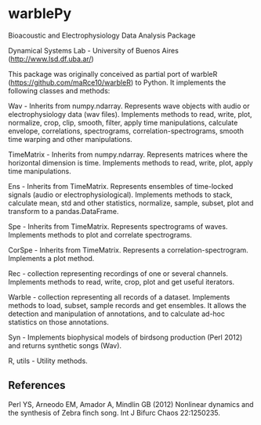 # warblePy
Bioacoustic and Electrophysiology Data Analysis Package

Dynamical Systems Lab - University of Buenos Aires (http://www.lsd.df.uba.ar/)

This package was originally conceived as partial port of warbleR (https://github.com/maRce10/warbleR) to Python. It implements the following classes and methods:

Wav - Inherits from numpy.ndarray. Represents wave objects with audio or electrophysiology data (wav files). Implements methods to read, write, plot, normalize, crop, clip, smooth, filter, apply time manipulations, calculate envelope, correlations, spectrograms, correlation-spectrograms, smooth time warping and other manipulations. 

TimeMatrix - Inherits from numpy.ndarray. Represents matrices where the horizontal dimension is time. Implements methods to read, write, plot, apply time manipulations.

Ens - Inherits from TimeMatrix. Represents ensembles of time-locked signals (audio or electrophysiological). Implements methods to stack, calculate mean, std and other statistics, normalize, sample, subset, plot and transform to a pandas.DataFrame.    

Spe - Inherits from TimeMatrix. Represents spectrograms of waves. Implements methods to plot and correlate spectrograms.  

CorSpe - Inherits from TimeMatrix. Represents a correlation-spectrogram. Implements a plot method. 

Rec - collection representing recordings of one or several channels. Implements methods to read, write, crop, plot and get useful iterators. 

Warble - collection representing all records of a dataset. Implements methods to load, subset, sample records and get ensembles. It allows the detection and manipulation of annotations, and to calculate ad-hoc statistics on those annotations.   

Syn - Implements biophysical models of birdsong production (Perl 2012) and returns synthetic songs (Wav). 

R, utils - Utility methods. 


References
----------

Perl YS, Arneodo EM, Amador A, Mindlin GB (2012) Nonlinear dynamics and the synthesis of Zebra finch song. Int J Bifurc Chaos 22:1250235.